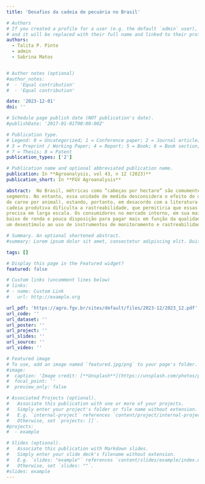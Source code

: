 ```yaml
---
title: 'Desafios da cadeia de pecuária no Brasil'

# Authors
# If you created a profile for a user (e.g. the default `admin` user), write the username (folder name) here
# and it will be replaced with their full name and linked to their profile.
authors:
  - Talita P. Pinto
  - admin
  - Sabrina Matos


# Author notes (optional)
#author_notes:
#  - 'Equal contribution'
#  - 'Equal contribution'

date: '2023-12-01'
doi: ''

# Schedule page publish date (NOT publication's date).
#publishDate: '2017-01-01T00:00:00Z'

# Publication type.
# Legend: 0 = Uncategorized; 1 = Conference paper; 2 = Journal article;
# 3 = Preprint / Working Paper; 4 = Report; 5 = Book; 6 = Book section;
# 7 = Thesis; 8 = Patent
publication_types: ['2']

# Publication name and optional abbreviated publication name.
publication: In **Agroanalysis, vol 43, n 12 (2023)**
publication_short: In **FGV Agroanalysis**

abstract:  No Brasil, métricas como “cabeças por hectare” são comumente utilizadas para medir a produtividade do
segmento. No entanto, essa unidade de medida desconsidera o efeito do desempenho animal (quantidade
de carne por animal), estando, portanto, em desacordo com a literatura científica. Além disso, a dinâmica da
cadeia produtiva dificulta a rastreabilidade, que permitiria que essas medidas fossem feitas de forma mais
precisa em larga escala. Os consumidores no mercado interno, em sua maioria, apresentam um nível mais
baixo de renda e pouca disposição para pagar mais em função da qualidade e da origem da carne, o que gera
um desestímulo ao uso de instrumentos de monitoramento e rastreabilidade.

# Summary. An optional shortened abstract.
#summary: Lorem ipsum dolor sit amet, consectetur adipiscing elit. Duis posuere tellus ac convallis placerat. Proin tincidunt magna sed ex sollicitudin condimentum.

tags: []

# Display this page in the Featured widget?
featured: false

# Custom links (uncomment lines below)
# links:
# - name: Custom Link
#   url: http://example.org

url_pdf: 'https://agro.fgv.br/sites/default/files/2023-12/2023_12.pdf'
url_code: ''
url_dataset: ''
url_poster: ''
url_project: ''
url_slides: ''
url_source: ''
url_video: ''

# Featured image
# To use, add an image named `featured.jpg/png` to your page's folder.
#image:
#  caption: 'Image credit: [**Unsplash**](https://unsplash.com/photos/pLCdAaMFLTE)'
#  focal_point: ''
#  preview_only: false

# Associated Projects (optional).
#   Associate this publication with one or more of your projects.
#   Simply enter your project's folder or file name without extension.
#   E.g. `internal-project` references `content/project/internal-project/index.md`.
#   Otherwise, set `projects: []`.
#projects:
#  - example

# Slides (optional).
#   Associate this publication with Markdown slides.
#   Simply enter your slide deck's filename without extension.
#   E.g. `slides: "example"` references `content/slides/example/index.md`.
#   Otherwise, set `slides: ""`.
#slides: example
---
```

